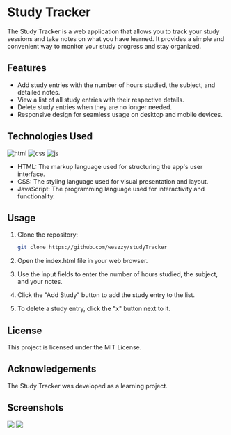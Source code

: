 # Study Tracker

The Study Tracker is a web application that allows you to track your study sessions and take notes on what you have learned. It provides a simple and convenient way to monitor your study progress and stay organized.

## Features

- Add study entries with the number of hours studied, the subject, and detailed notes.
- View a list of all study entries with their respective details.
- Delete study entries when they are no longer needed.
- Responsive design for seamless usage on desktop and mobile devices.

## Technologies Used

<div display: inline-block;>

<img alt="html" src="https://img.shields.io/badge/HTML5-E34F26?style=for-the-badge&logo=html5&logoColor=white">


<img alt="css" src="https://img.shields.io/badge/CSS3-1572B6?style=for-the-badge&logo=css3&logoColor=white">

<img alt="js" src="https://img.shields.io/badge/JavaScript-F7DF1E?style=for-the-badge&logo=javascript&logoColor=black">



</div>

- HTML: The markup language used for structuring the app's user interface.
- CSS: The styling language used for visual presentation and layout.
- JavaScript: The programming language used for interactivity and functionality.

## Usage

1. Clone the repository:

   ```bash
   git clone https://github.com/weszzy/studyTracker


2. Open the index.html file in your web browser.

3. Use the input fields to enter the number of hours studied, the subject, and your notes.

4. Click the "Add Study" button to add the study entry to the list.

5. To delete a study entry, click the "x" button next to it.

## License
This project is licensed under the MIT License.

## Acknowledgements
The Study Tracker was developed as a learning project.

## Screenshots
<img src="https://i.imgur.com/ZrjyvQJ.png">
<img src="https://i.imgur.com/6tIZEAq.png">

